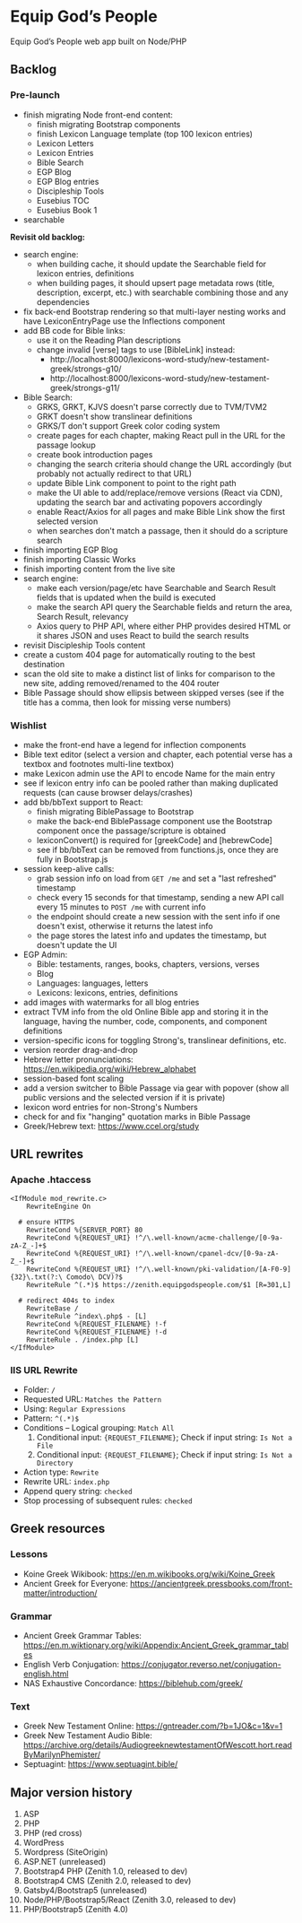 # Equip God’s People

Equip God’s People web app built on Node/PHP

## Backlog

### Pre-launch

- finish migrating Node front-end content:
  - finish migrating Bootstrap components
  - finish Lexicon Language template (top 100 lexicon entries)
  - Lexicon Letters
  - Lexicon Entries
  - Bible Search
  - EGP Blog
  - EGP Blog entries
  - Discipleship Tools
  - Eusebius TOC
  - Eusebius Book 1
- searchable

**Revisit old backlog:**

- search engine:
  - when building cache, it should update the Searchable field for lexicon entries, definitions
  - when building pages, it should upsert page metadata rows (title, description, excerpt, etc.) with searchable combining those and any dependencies
- fix back-end Bootstrap rendering so that multi-layer nesting works and have LexiconEntryPage use the Inflections component
- add BB code for Bible links:
  - use it on the Reading Plan descriptions
  - change invalid [verse] tags to use [BibleLink] instead:
    - http://localhost:8000/lexicons-word-study/new-testament-greek/strongs-g10/
    - http://localhost:8000/lexicons-word-study/new-testament-greek/strongs-g11/
- Bible Search:
  - GRKS, GRKT, KJVS doesn't parse correctly due to TVM/TVM2
  - GRKT doesn't show translinear definitions
  - GRKS/T don't support Greek color coding system
  - create pages for each chapter, making React pull in the URL for the passage lookup
  - create book introduction pages
  - changing the search criteria should change the URL accordingly (but probably not actually redirect to that URL)
  - update Bible Link component to point to the right path
  - make the UI able to add/replace/remove versions (React via CDN), updating the search bar and activating popovers accordingly
  - enable React/Axios for all pages and make Bible Link show the first selected version
  - when searches don't match a passage, then it should do a scripture search
- finish importing EGP Blog
- finish importing Classic Works
- finish importing content from the live site
- search engine:
  - make each version/page/etc have Searchable and Search Result fields that is updated when the build is executed
  - make the search API query the Searchable fields and return the area, Search Result, relevancy
  - Axios query to PHP API, where either PHP provides desired HTML or it shares JSON and uses React to build the search results
- revisit Discipleship Tools content
- create a custom 404 page for automatically routing to the best destination
- scan the old site to make a distinct list of links for comparison to the new site, adding removed/renamed to the 404 router
- Bible Passage should show ellipsis between skipped verses (see if the title has a comma, then look for missing verse numbers)

### Wishlist

- make the front-end have a legend for inflection components
- Bible text editor (select a version and chapter, each potential verse has a textbox and footnotes multi-line textbox)
- make Lexicon admin use the API to encode Name for the main entry
- see if lexicon entry info can be pooled rather than making duplicated requests (can cause browser delays/crashes)
- add bb/bbText support to React:
  - finish migrating BiblePassage to Bootstrap
  - make the back-end BiblePassage component use the Bootstrap component once the passage/scripture is obtained
  - lexiconConvert() is required for [greekCode] and [hebrewCode]
  - see if bb/bbText can be removed from functions.js, once they are fully in Bootstrap.js
- session keep-alive calls:
  - grab session info on load from `GET /me` and set a "last refreshed" timestamp
  - check every 15 seconds for that timestamp, sending a new API call every 15 minutes to `POST /me` with current info
  - the endpoint should create a new session with the sent info if one doesn't exist, otherwise it returns the latest info
  - the page stores the latest info and updates the timestamp, but doesn't update the UI
- EGP Admin:
  - Bible: testaments, ranges, books, chapters, versions, verses
  - Blog
  - Languages: languages, letters
  - Lexicons: lexicons, entries, definitions
- add images with watermarks for all blog entries
- extract TVM info from the old Online Bible app and storing it in the language, having the number, code, components, and component definitions
- version-specific icons for toggling Strong's, translinear definitions, etc.
- version reorder drag-and-drop
- Hebrew letter pronunciations: https://en.wikipedia.org/wiki/Hebrew_alphabet
- session-based font scaling
- add a version switcher to Bible Passage via gear with popover (show all public versions and the selected version if it is private)
- lexicon word entries for non-Strong's Numbers
- check for and fix "hanging" quotation marks in Bible Passage
- Greek/Hebrew text: https://www.ccel.org/study

## URL rewrites

### Apache .htaccess

```
<IfModule mod_rewrite.c>
	RewriteEngine On

  # ensure HTTPS
	RewriteCond %{SERVER_PORT} 80
	RewriteCond %{REQUEST_URI} !^/\.well-known/acme-challenge/[0-9a-zA-Z_-]+$
	RewriteCond %{REQUEST_URI} !^/\.well-known/cpanel-dcv/[0-9a-zA-Z_-]+$
	RewriteCond %{REQUEST_URI} !^/\.well-known/pki-validation/[A-F0-9]{32}\.txt(?:\ Comodo\ DCV)?$
	RewriteRule ^(.*)$ https://zenith.equipgodspeople.com/$1 [R=301,L]

  # redirect 404s to index
	RewriteBase /
	RewriteRule ^index\.php$ - [L]
	RewriteCond %{REQUEST_FILENAME} !-f
	RewriteCond %{REQUEST_FILENAME} !-d
	RewriteRule . /index.php [L]
</IfModule>
```

### IIS URL Rewrite

- Folder: `/`
- Requested URL: `Matches the Pattern`
- Using: `Regular Expressions`
- Pattern: `^(.*)$`
- Conditions – Logical grouping: `Match All`
  1. Conditional input: `{REQUEST_FILENAME}`; Check if input string: `Is Not a File`
  2. Conditional input: `{REQUEST_FILENAME}`; Check if input string: `Is Not a Directory`
- Action type: `Rewrite`
- Rewrite URL: `index.php`
- Append query string: `checked`
- Stop processing of subsequent rules: `checked`

## Greek resources

### Lessons

- Koine Greek Wikibook: https://en.m.wikibooks.org/wiki/Koine_Greek
- Ancient Greek for Everyone: https://ancientgreek.pressbooks.com/front-matter/introduction/

### Grammar

- Ancient Greek Grammar Tables: https://en.m.wiktionary.org/wiki/Appendix:Ancient_Greek_grammar_tables
- English Verb Conjugation: https://conjugator.reverso.net/conjugation-english.html
- NAS Exhaustive Concordance: https://biblehub.com/greek/

### Text

- Greek New Testament Online: https://gntreader.com/?b=1JO&c=1&v=1
- Greek New Testament Audio Bible: https://archive.org/details/AudiogreeknewtestamentOfWescott.hort.readByMarilynPhemister/
- Septuagint: https://www.septuagint.bible/

## Major version history

1. ASP
2. PHP
3. PHP (red cross)
4. WordPress
5. Wordpress (SiteOrigin)
6. ASP.NET (unreleased)
7. Bootstrap4 PHP (Zenith 1.0, released to dev)
8. Bootstrap4 CMS (Zenith 2.0, released to dev)
9. Gatsby4/Bootstrap5 (unreleased)
10. Node/PHP/Bootstrap5/React (Zenith 3.0, released to dev)
11. PHP/Bootstrap5 (Zenith 4.0)
